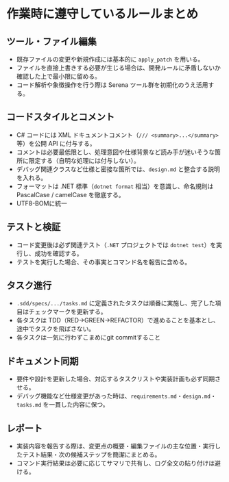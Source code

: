 ﻿# 作業時に遵守しているルールまとめ

## ツール・ファイル編集
- 既存ファイルの変更や新規作成には基本的に `apply_patch` を用いる。
- ファイルを直接上書きする必要が生じる場合は、開発ルールに矛盾しないか確認した上で最小限に留める。
- コード解析や象徴操作を行う際は Serena ツール群を初期化のうえ活用する。

## コードスタイルとコメント
- C# コードには XML ドキュメントコメント（`/// <summary>...</summary>` 等）を公開 API に付与する。
- コメントは必要最低限とし、処理意図や仕様背景など読み手が迷いそうな箇所に限定する（自明な処理には付与しない）。
- デバッグ関連クラスなど仕様と密接な箇所では、`design.md` と整合する説明を入れる。
- フォーマットは .NET 標準（`dotnet format` 相当）を意識し、命名規則は PascalCase / camelCase を徹底する。
- UTF8-BOMに統一
## テストと検証
- コード変更後は必ず関連テスト（`.NET` プロジェクトでは `dotnet test`）を実行し、成功を確認する。
- テストを実行した場合、その事実とコマンド名を報告に含める。

## タスク進行
- `.sdd/specs/.../tasks.md` に定義されたタスクは順番に実施し、完了した項目はチェックマークを更新する。
- 各タスクは TDD（RED→GREEN→REFACTOR）で進めることを基本とし、途中でタスクを飛ばさない。
- 各タスクは一気に行わずこまめにgit commitすること

## ドキュメント同期
- 要件や設計を更新した場合、対応するタスクリストや実装計画も必ず同期させる。
- デバッグ機能など仕様変更があった時は、`requirements.md`・`design.md`・`tasks.md` を一貫した内容に保つ。

## レポート
- 実装内容を報告する際は、変更点の概要・編集ファイルの主な位置・実行したテスト結果・次の候補ステップを簡潔にまとめる。
- コマンド実行結果は必要に応じてサマリで共有し、ログ全文の貼り付けは避ける。
